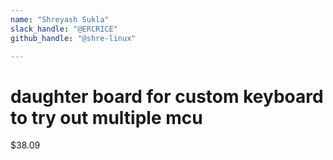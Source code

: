 ```yaml
---
name: "Shreyash Sukla"
slack_handle: "@ERCRICE"
github_handle: "@shre-linux"

---
```


# daughter board for custom keyboard to try out multiple mcu 
$38.09

